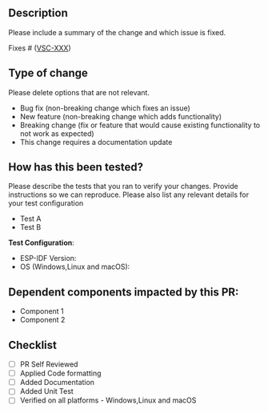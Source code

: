 ## Description

Please include a summary of the change and which issue is fixed.

Fixes # ([VSC-XXX](https://jira.espressif.com:8443/browse/VSC-XXX))

## Type of change

Please delete options that are not relevant.

- Bug fix (non-breaking change which fixes an issue)
- New feature (non-breaking change which adds functionality)
- Breaking change (fix or feature that would cause existing functionality to not work as expected)
- This change requires a documentation update

## How has this been tested?

Please describe the tests that you ran to verify your changes. Provide instructions so we can reproduce. Please also list any relevant details for your test configuration

- Test A
- Test B

**Test Configuration**:

- ESP-IDF Version:
- OS (Windows,Linux and macOS):

## Dependent components impacted by this PR:

- Component 1
- Component 2

## Checklist

- [ ] PR Self Reviewed
- [ ] Applied Code formatting
- [ ] Added Documentation
- [ ] Added Unit Test
- [ ] Verified on all platforms - Windows,Linux and macOS
